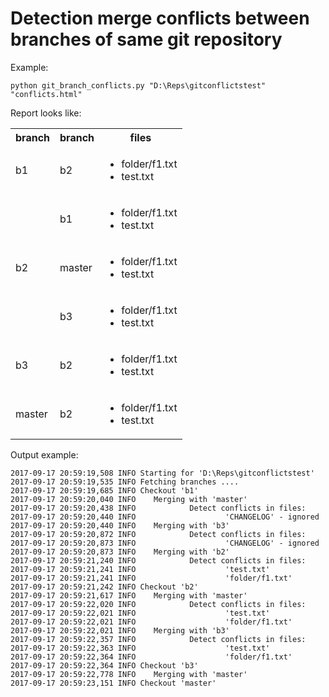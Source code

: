 # Detection merge conflicts between branches of same git repository

Example:
```
python git_branch_conflicts.py "D:\Reps\gitconflictstest" "conflicts.html"
```

Report looks like:

<table class="tg">
<tr><th>branch</th><th>branch</th><th>files</th></tr>
<tr><td>b1</td><td>b2</td><td><ul>
<li>folder/f1.txt</li>
<li>test.txt</li>
</ul></td></tr>
<tr><td rowspan="3">b2</td><td>b1</td><td><ul>
<li>folder/f1.txt</li>
<li>test.txt</li>
</ul></td></tr>
<tr><td>master</td><td><ul>
<li>folder/f1.txt</li>
<li>test.txt</li>
</ul></td></tr>
<tr><td>b3</td><td><ul>
<li>folder/f1.txt</li>
<li>test.txt</li>
</ul></td></tr>
<tr><td>b3</td><td>b2</td><td><ul>
<li>folder/f1.txt</li>
<li>test.txt</li>
</ul></td></tr>
<tr><td>master</td><td>b2</td><td><ul>
<li>folder/f1.txt</li>
<li>test.txt</li>
</ul></td></tr>
</table>

Output example:

```
2017-09-17 20:59:19,508 INFO Starting for 'D:\Reps\gitconflictstest'
2017-09-17 20:59:19,535 INFO Fetching branches ....
2017-09-17 20:59:19,685 INFO Checkout 'b1'
2017-09-17 20:59:20,040 INFO    Merging with 'master'
2017-09-17 20:59:20,438 INFO            Detect conflicts in files:
2017-09-17 20:59:20,440 INFO                    'CHANGELOG' - ignored
2017-09-17 20:59:20,440 INFO    Merging with 'b3'
2017-09-17 20:59:20,872 INFO            Detect conflicts in files:
2017-09-17 20:59:20,873 INFO                    'CHANGELOG' - ignored
2017-09-17 20:59:20,873 INFO    Merging with 'b2'
2017-09-17 20:59:21,240 INFO            Detect conflicts in files:
2017-09-17 20:59:21,241 INFO                    'test.txt'
2017-09-17 20:59:21,241 INFO                    'folder/f1.txt'
2017-09-17 20:59:21,242 INFO Checkout 'b2'
2017-09-17 20:59:21,617 INFO    Merging with 'master'
2017-09-17 20:59:22,020 INFO            Detect conflicts in files:
2017-09-17 20:59:22,021 INFO                    'test.txt'
2017-09-17 20:59:22,021 INFO                    'folder/f1.txt'
2017-09-17 20:59:22,021 INFO    Merging with 'b3'
2017-09-17 20:59:22,357 INFO            Detect conflicts in files:
2017-09-17 20:59:22,363 INFO                    'test.txt'
2017-09-17 20:59:22,364 INFO                    'folder/f1.txt'
2017-09-17 20:59:22,364 INFO Checkout 'b3'
2017-09-17 20:59:22,778 INFO    Merging with 'master'
2017-09-17 20:59:23,151 INFO Checkout 'master'
```
